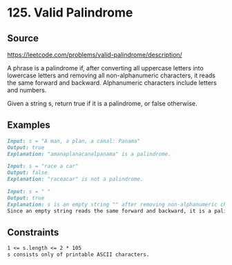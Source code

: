 # 125. Valid Palindrome

## Source

<https://leetcode.com/problems/valid-palindrome/description/>

A phrase is a palindrome if, after converting all uppercase letters into lowercase letters and removing all non-alphanumeric characters, it reads the same forward and backward. Alphanumeric characters include letters and numbers.

Given a string s, return true if it is a palindrome, or false otherwise.

## Examples

```md
Input: s = "A man, a plan, a canal: Panama"
Output: true
Explanation: "amanaplanacanalpanama" is a palindrome.
```

```md
Input: s = "race a car"
Output: false
Explanation: "raceacar" is not a palindrome.
```

```md
Input: s = " "
Output: true
Explanation: s is an empty string "" after removing non-alphanumeric characters.
Since an empty string reads the same forward and backward, it is a palindrome.
```

## Constraints

```md
1 <= s.length <= 2 * 105
s consists only of printable ASCII characters.
```
